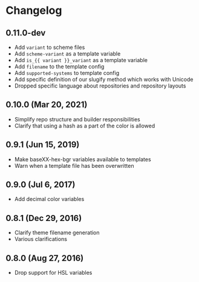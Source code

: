 # Changelog

## 0.11.0-dev

- Add `variant` to scheme files
- Add `scheme-variant` as a template variable
- Add `is_{{ variant }}_variant` as a template variable
- Add `filename` to the template config
- Add `supported-systems` to template config
- Add specific definition of our slugify method which works with Unicode
- Dropped specific language about repositories and repository layouts

## 0.10.0 (Mar 20, 2021)

- Simplify repo structure and builder responsibilities
- Clarify that using a hash as a part of the color is allowed

## 0.9.1 (Jun 15, 2019)

- Make baseXX-hex-bgr variables available to templates
- Warn when a template file has been overwritten

## 0.9.0 (Jul 6, 2017)

- Add decimal color variables

## 0.8.1 (Dec 29, 2016)

- Clarify theme filename generation
- Various clarifications

## 0.8.0 (Aug 27, 2016)

- Drop support for HSL variables
